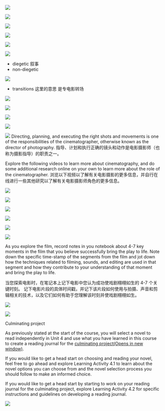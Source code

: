 ![](../img/1/1.6_1.png)


![](../img/1/1.6_2.png)



![](../img/1/1.6_3.png)



![](../img/1/1.6_4.png)


![](../img/1/1.6_5.png)


![](../img/1/1.6_6.png)

- diegetic 叙事
- non-diegetic

![](../img/1/1.6_7.png)
- transitions 这里的意思 是专电影转场


![](../img/1/1.6_8.png)


![](../img/1/1.6_9.png)


![](../img/1/1.6_10.png)



![](../img/1/1.6_11.png)



![](../img/1/1.6_12.png)
Directing, planning, and executing the right shots and movements is one of the responsibilities of the cinematographer, otherwise known as the director of photography.
指导、计划和执行正确的镜头和动作是电影摄影师（也称为摄影指导）的职责之一。

Explore the following videos to learn more about cinematography, and do some additional research online on your own to learn more about the role of the cinematographer.
浏览以下视频以了解有关电影摄影的更多信息，并自行在线进行一些其他研究以了解有关电影摄影师角色的更多信息。

![](../img/1/1.6_13.png)


![](../img/1/1.6_14.png)



![](../img/1/1.6_15.png)



![](../img/1/1.6_16.png)

![](../img/1/1.6_17.png)


![](../img/1/1.6_18.png)

As you explore the film, record notes in you notebook about 4-7 key moments in the film that you believe successfully bring the play to life. Note down the specific time-stamp of the segments from the film and jot down how the techniques related to filming, sounds, and editing are used in that segment and how they contribute to your understanding of that moment and bring the play to life.

当您探索电影时，在笔记本上记下电影中您认为成功使戏剧栩栩如生的 4-7 个关键时刻。 记下电影片段的具体时间戳，并记下该片段如何使用与拍摄、声音和剪辑相关的技术，以及它们如何有助于您理解该时刻并使戏剧栩栩如生。



![](../img/1/1.6_19.png)



![](../img/1/1.6_20.png)

Culminating project

As previously stated at the start of the course, you will select a novel to read independently in Unit 4 and use what you have learned in this course to create a reading journal for the [culminating project(Opens in new window)](https://course.ilc.tvo.org//content/enforced/22862564-ENG4C-EN-02-02-ON-(I-D-0922)/course_content/assignments/eng4c_u4la2_assign1.html?ou=22862564).

If you would like to get a head start on choosing and reading your novel, feel free to go ahead and explore Learning Activity 4.1 to learn about the novel options you can choose from and the novel selection process you should follow to make an informed choice.

If you would like to get a head start by starting to work on your reading journal for the culminating project, explore Learning Activity 4.2 for specific instructions and guidelines on developing a reading journal.

![](../img/1/1.6_21.png)